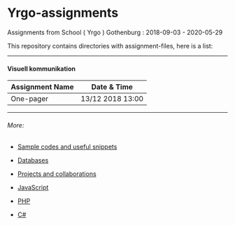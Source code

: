 # Yrgo-assignments
Assignments from School ( Yrgo ) Gothenburg : 2018-09-03 - 2020-05-29

This repository contains directories with assignment-files, here is a list:

---

#### Visuell kommunikation

|Assignment Name|Date & Time|
|-|-|
|One-pager|13/12 2018 13:00|

---

###### More:

* [Sample codes and useful snippets](https://github.com/freddan88/Yrgo-assignments/tree/master/00.Sample%20Codes)

* [Databases](https://github.com/freddan88/Yrgo-assignments/tree/master/01.Databases)

* [Projects and collaborations](https://github.com/freddan88/Yrgo-assignments/tree/master/05.Projects)

* [JavaScript](https://github.com/freddan88/Yrgo-assignments/tree/master/04.JavaScript)

* [PHP](https://github.com/freddan88/Yrgo-assignments/tree/master/03.PHP)

* [C#](https://github.com/freddan88/Yrgo-assignments/tree/master/06.C#)
